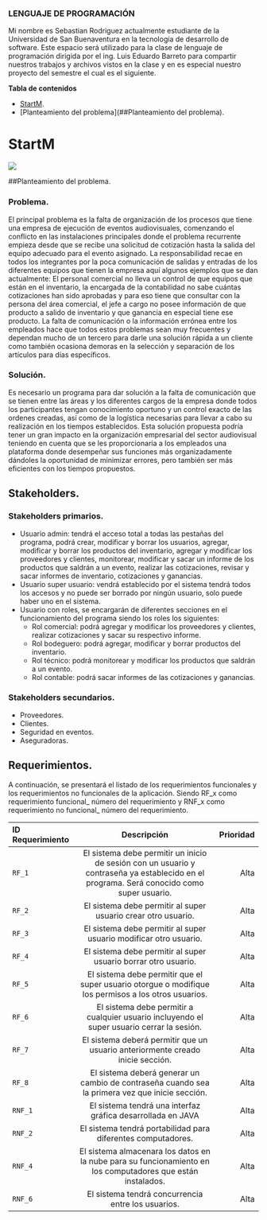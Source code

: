 ### LENGUAJE DE PROGRAMACIÓN

Mi nombre es Sebastian Rodriguez actualmente estudiante de la Universidad de San Buenaventura en la tecnología de desarrollo de software.
Este espacio será utilizado para la clase de lenguaje de programación dirigida por el ing. Luis Eduardo Barreto para compartir nuestros trabajos y archivos vistos en la clase y en es especial nuestro proyecto del semestre el cual es el siguiente.



**Tabla de contenidos**

- [StartM](#StartM).
- [Planteamiento del problema](##Planteamiento del problema).

# StartM

![](https://github.com/Kanaitt/Lenguajes-de-Programacion/blob/master/Proyecto/src/recursos/Iconos/Logopeque%C3%B1o.png?raw=true)


##Planteamiento del problema.

### Problema.
El principal problema es la falta de organización de los procesos que tiene una empresa de ejecución de eventos audiovisuales, comenzando el conflicto en las instalaciones principales donde el problema recurrente empieza desde que se recibe una solicitud de cotización hasta la salida del equipo adecuado para el evento asignado. La responsabilidad recae en todos los integrantes por la poca comunicación de salidas y entradas de los diferentes equipos que tienen la empresa aquí algunos ejemplos que se dan actualmente: El personal comercial no lleva un control de que equipos que están en el inventario, la encargada de la contabilidad no sabe cuántas cotizaciones han sido aprobadas y para eso tiene que consultar con la persona del área comercial, el jefe a cargo no posee información de que producto a salido de inventario y que ganancia en especial tiene ese producto.
La falta de comunicación o la información errónea entre los empleados hace que todos estos problemas sean muy frecuentes y dependan mucho de un tercero para darle una solución rápida a un cliente como también ocasiona demoras en la selección y separación de los artículos para días específicos.

### Solución.

Es necesario un programa para dar solución a la falta de comunicación que se tienen entre las áreas y los diferentes cargos de la empresa donde todos los participantes tengan conocimiento oportuno y un control exacto de las ordenes creadas, así como de la logística necesarias para llevar a cabo su realización en los tiempos establecidos.
Esta solución propuesta podría tener un gran impacto en la organización empresarial del sector audiovisual teniendo en cuenta que se les proporcionaría a los empleados una plataforma donde desempeñar sus funciones más organizadamente dándoles la oportunidad de minimizar errores, pero también ser más eficientes con los tiempos propuestos.

## Stakeholders.

### Stakeholders primarios.

- Usuario admin: tendrá el acceso total a todas las pestañas del programa, podrá crear, modificar y borrar los usuarios, agregar, modificar y borrar los productos del inventario, agregar y modificar los proveedores y clientes, monitorear, modificar y sacar un informe de los productos que saldrán a un evento, realizar las cotizaciones, revisar y sacar informes de inventario, cotizaciones y ganancias.
- Usuario super usuario: vendrá establecido por el sistema tendrá todos los accesos y no puede ser borrado por ningún usuario, solo puede haber uno en el sistema.
- Usuario con roles, se encargarán de diferentes secciones en el funcionamiento del programa siendo los roles los siguientes:
  - Rol comercial: podrá agregar y modificar los proveedores y clientes, realizar cotizaciones y sacar su respectivo informe.
  - Rol bodeguero: podrá agregar, modificar y borrar productos del inventario.
  - Rol técnico: podrá monitorear y modificar los productos que saldrán a un evento.
  - Rol contable: podrá sacar informes de las cotizaciones y ganancias.

### Stakeholders secundarios.

- Proveedores.
- Clientes.
- Seguridad en eventos.
- Aseguradoras.

## Requerimientos.

A continuación, se presentará el listado de los requerimientos funcionales y los requerimientos no funcionales de la aplicación. Siendo RF_x como requerimiento funcional_ número del requerimiento y RNF_x como requerimiento no funcional_ número del requerimiento.

| ID Requerimiento | Descripción  | Prioridad |
| :------------ |:---------------:| -----:|
| `RF_1` | El sistema debe permitir un inicio de sesión con un usuario y contraseña ya establecido en el programa. Será conocido como super usuario.| Alta |
| `RF_2` |El sistema debe permitir al super usuario crear otro usuario.|Alta|
|`RF_3`|El sistema debe permitir al super usuario modificar otro usuario.|Alta|
|`RF_4`|El sistema debe permitir al super usuario borrar otro usuario.|Alta|
|`RF_5`|El sistema debe permitir que el super usuario otorgue o modifique los permisos a los otros usuarios.| Alta|
|`RF_6`|El sistema debe permitir a cualquier usuario incluyendo el super usuario cerrar la sesión.|Alta|
|`RF_7`|El sistema deberá permitir que un usuario anteriormente creado inicie sección.|Alta|
|`RF_8`|El sistema deberá generar un cambio de contraseña cuando sea la primera vez que inicie sección.|Alta|
|`RNF_1`|El sistema tendrá una interfaz gráfica desarrollada en JAVA|Alta|
|`RNF_2`|El sistema tendrá portabilidad para diferentes computadores.|Alta|
|`RNF_4`|El sistema almacenara los datos en la nube para su funcionamiento en los computadores que están instalados.|Alta|
|`RNF_6`|El sistema tendrá concurrencia entre los usuarios.|Alta|

